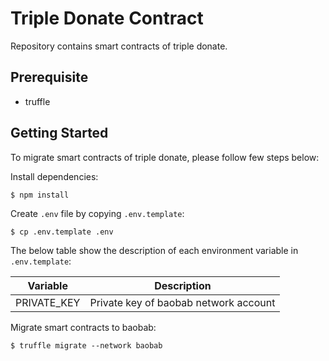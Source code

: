 # Triple Donate Contract

Repository contains smart contracts of triple donate.

## Prerequisite

- truffle

## Getting Started

To migrate smart contracts of triple donate, please follow few steps below:

Install dependencies:

```
$ npm install
```

Create `.env` file by copying `.env.template`:

```
$ cp .env.template .env
```

The below table show the description of each environment variable in `.env.template`:

| Variable    | Description                           |
| ----------- | ------------------------------------- |
| PRIVATE_KEY | Private key of baobab network account |

Migrate smart contracts to baobab:

```
$ truffle migrate --network baobab
```
